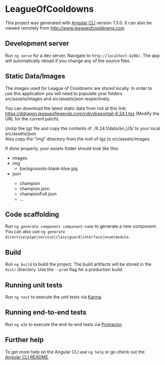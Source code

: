 # LeagueOfCooldowns

This project was generated with [Angular CLI](https://github.com/angular/angular-cli) version 7.3.0.
It can also be viewed remotely from http://www.leagueofcooldowns.com

## Development server

Run `ng serve` for a dev server. Navigate to `http://localhost:4200/`. The app will automatically reload if you change any of the source files.

## Static Data/Images

The images used for League of Cooldowns are stored locally. In order to use this application you will need to populate your folders src/assets/images and src/assets/json respectively.  

You can download the latest static data from riot at this link: https://ddragon.leagueoflegends.com/cdn/dragontail-6.24.1.tgz (Modify the URL for the current patch).  

Unzip the tgz file and copy the contents of ./6.24.1/data/en_US/ to your local src/assets/json  
Also copy the  "img" directory from the root of tgz to src/assets/images  

If done properly, your assets folder should look like this:  
<ul>
  <li>images</li>  
  <li>img
    <ul><li>backgrounds-blank-blue.jpg</li></ul>  
  </li>
  <li>json</li>
  <ul>
    <li>champion</li>  
    <li>champion.json  </li>
    <li>championFull.json</li>  
    <li>...</li>  
  </ul>
</ul>

## Code scaffolding

Run `ng generate component component-name` to generate a new component. You can also use `ng generate directive|pipe|service|class|guard|interface|enum|module`.

## Build

Run `ng build` to build the project. The build artifacts will be stored in the `dist/` directory. Use the `--prod` flag for a production build.

## Running unit tests

Run `ng test` to execute the unit tests via [Karma](https://karma-runner.github.io).

## Running end-to-end tests

Run `ng e2e` to execute the end-to-end tests via [Protractor](http://www.protractortest.org/).

## Further help

To get more help on the Angular CLI use `ng help` or go check out the [Angular CLI README](https://github.com/angular/angular-cli/blob/master/README.md).
